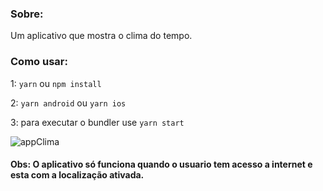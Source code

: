 ### Sobre:
Um aplicativo que mostra o clima do tempo.

### Como usar:
1: `yarn` ou `npm install`

2: `yarn android` ou `yarn ios`

3: para executar o bundler use `yarn start`

![appClima](https://user-images.githubusercontent.com/44711086/87836167-8feac000-c865-11ea-8e1c-af7b870889d3.jpeg)

#### Obs: O aplicativo só funciona quando o usuario tem acesso a internet e esta com a localização ativada.

